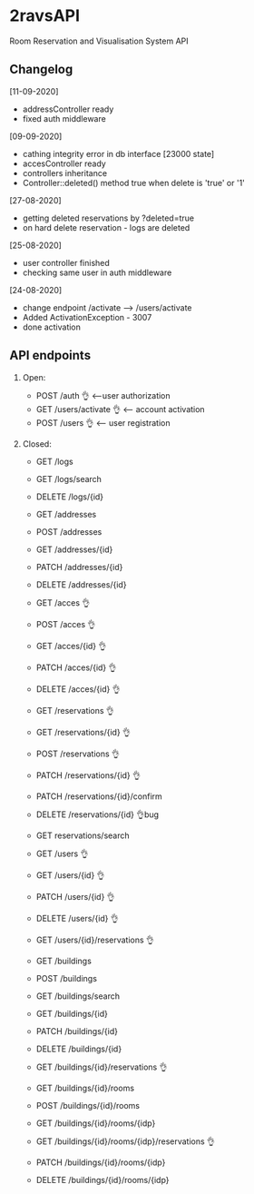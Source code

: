 # 2ravsAPI

Room Reservation and Visualisation System API

## Changelog
[11-09-2020]
- addressController ready
- fixed auth middleware

[09-09-2020]
- cathing integrity error in db interface [23000 state]
- accesController ready
- controllers inheritance
- Controller::deleted() method true when delete is 'true' or '1' 

[27-08-2020]
- getting deleted reservations by ?deleted=true 
- on hard delete reservation - logs are deleted

[25-08-2020]
- user controller finished
- checking same user in auth middleware 

[24-08-2020]
-   change endpoint /activate --> /users/activate
-   Added ActivationException - 3007
-   done activation

## API endpoints

1. Open:

    - POST /auth    👌 <--user authorization
    - GET /users/activate   👌 <-- account activation
    - POST /users   👌 <-- user registration

2. Closed:

    - GET /logs
    - GET /logs/search
    - DELETE /logs/{id}

    - GET /addresses
    - POST /addresses

    - GET /addresses/{id}
    - PATCH /addresses/{id}
    - DELETE /addresses/{id}

    - GET /acces    👌
    - POST /acces    👌

    - GET /acces/{id}    👌
    - PATCH /acces/{id}    👌
    - DELETE /acces/{id}    👌

    - GET /reservations     👌
    - GET /reservations/{id}    👌
    - POST /reservations    👌
    - PATCH /reservations/{id}    👌
    - PATCH /reservations/{id}/confirm
    - DELETE /reservations/{id}     👌bug

    - GET reservations/search

    - GET /users    👌
    - GET /users/{id}   👌
    - PATCH /users/{id}     👌
    - DELETE /users/{id}    👌
    - GET /users/{id}/reservations  👌

    - GET /buildings
    - POST /buildings
    - GET /buildings/search

    - GET /buildings/{id}
    - PATCH /buildings/{id}
    - DELETE /buildings/{id}
    - GET /buildings/{id}/reservations      👌

    - GET /buildings/{id}/rooms
    - POST /buildings/{id}/rooms

    - GET /buildings/{id}/rooms/{idp}
    - GET /buildings/{id}/rooms/{idp}/reservations      👌
    - PATCH /buildings/{id}/rooms/{idp}
    - DELETE /buildings/{id}/rooms/{idp}
